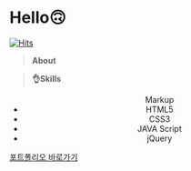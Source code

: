 # Hello🙃

[![Hits](https://hits.seeyoufarm.com/api/count/incr/badge.svg?url=https%3A%2F%2Fgithub.com%2Fchaennn%2Fportfolio&count_bg=%23CD68F3&title_bg=%23222222&icon=tableau.svg&icon_color=%23CD68F3&title=hits&edge_flat=true)](https://hits.seeyoufarm.com)

> **About**

> **👌Skills**

   <div align="center">
   <ul>
    Markup
   <li>
   HTML5
   </li>
   <li>
   CSS3
   </li>
   <li>
   JAVA Script
   </li>
   <li>
  jQuery
   </li>
   </ul>
   </div>

[포트폴리오 바로가기](https://chaennn.github.io/portfolio/)
